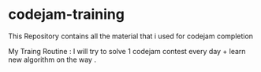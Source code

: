 # codejam-training

This Repository contains all the material that i used for codejam completion

My Traing Routine :
I will try to solve 1 codejam contest every day + learn new algorithm on the way .
